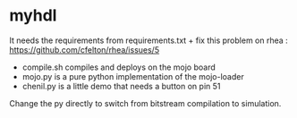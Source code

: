 # myhdl

It needs the requirements from requirements.txt + fix this problem on rhea : https://github.com/cfelton/rhea/issues/5

- compile.sh compiles and deploys on the mojo board
- mojo.py is a pure python implementation of the mojo-loader
- chenil.py is a little demo that needs a button on pin 51

Change the py directly to switch from bitstream compilation to simulation.
